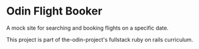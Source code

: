 # Odin Flight Booker

A mock site for searching and booking flights on a specific date.

This project is part of the-odin-project's fullstack ruby on rails curriculum.





